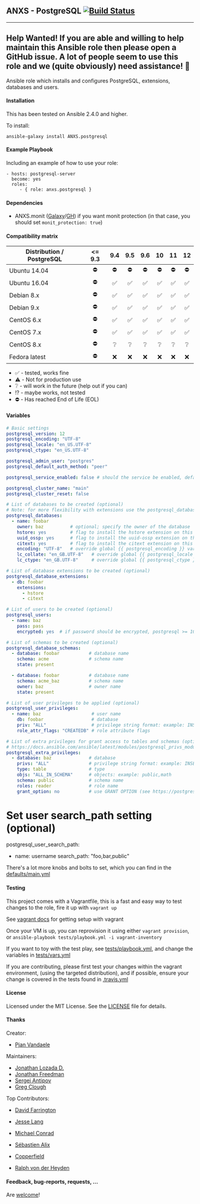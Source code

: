 ## ANXS - PostgreSQL [![Build Status](https://travis-ci.org/ANXS/postgresql.svg?branch=master)](https://travis-ci.org/ANXS/postgresql)

---
Help Wanted! If you are able and willing to help maintain this Ansible role then please open a GitHub issue. A lot of people seem to use this role and we (quite obviously) need assistance!
💖
---

Ansible role which installs and configures PostgreSQL, extensions, databases and users.


#### Installation

This has been tested on Ansible 2.4.0 and higher.

To install:

```
ansible-galaxy install ANXS.postgresql
```

#### Example Playbook

Including an example of how to use your role:

    - hosts: postgresql-server
      become: yes
      roles:
         - { role: anxs.postgresql }

#### Dependencies

- ANXS.monit ([Galaxy](https://galaxy.ansible.com/list#/roles/502)/[GH](https://github.com/ANXS/monit)) if you want monit protection (in that case, you should set `monit_protection: true`)


#### Compatibility matrix

| Distribution / PostgreSQL | <= 9.3 | 9.4 | 9.5 | 9.6 | 10 | 11 | 12 |
| ------------------------- |:---:|:---:|:---:|:---:|:--:|:--:|:--:|
| Ubuntu 14.04 | :no_entry: | :no_entry:| :no_entry:| :no_entry:| :no_entry:| :no_entry:| :no_entry:|
| Ubuntu 16.04 | :no_entry: | :white_check_mark:| :white_check_mark:| :white_check_mark:| :white_check_mark:| :white_check_mark:| :white_check_mark:|
| Debian 8.x | :no_entry: | :white_check_mark:| :white_check_mark:| :white_check_mark:| :white_check_mark:| :white_check_mark:| :white_check_mark:|
| Debian 9.x | :no_entry: | :white_check_mark:| :white_check_mark:| :white_check_mark:| :white_check_mark:| :white_check_mark:| :white_check_mark:|
| CentOS 6.x | :no_entry: | :white_check_mark:| :white_check_mark:| :white_check_mark:| :white_check_mark:| :white_check_mark:| :white_check_mark:|
| CentOS 7.x | :no_entry: | :white_check_mark:| :white_check_mark:| :white_check_mark:| :white_check_mark:| :white_check_mark:| :white_check_mark:|
| CentOS 8.x | :no_entry: | :grey_question:| :grey_question:| :grey_question:| :grey_question:| :grey_question:| :grey_question:|
| Fedora latest | :no_entry: | :x:| :x:| :x:| :x:| :x:| :x:|

- :white_check_mark: - tested, works fine
- :warning: - Not for production use
- :grey_question: - will work in the future (help out if you can)
- :interrobang: - maybe works, not tested
- :no_entry: - Has reached End of Life (EOL)



#### Variables

```yaml
# Basic settings
postgresql_version: 12
postgresql_encoding: "UTF-8"
postgresql_locale: "en_US.UTF-8"
postgresql_ctype: "en_US.UTF-8"

postgresql_admin_user: "postgres"
postgresql_default_auth_method: "peer"

postgresql_service_enabled: false # should the service be enabled, default is true

postgresql_cluster_name: "main"
postgresql_cluster_reset: false

# List of databases to be created (optional)
# Note: for more flexibility with extensions use the postgresql_database_extensions setting.
postgresql_databases:
  - name: foobar
    owner: baz          # optional; specify the owner of the database
    hstore: yes         # flag to install the hstore extension on this database (yes/no)
    uuid_ossp: yes      # flag to install the uuid-ossp extension on this database (yes/no)
    citext: yes         # flag to install the citext extension on this database (yes/no)
    encoding: "UTF-8"   # override global {{ postgresql_encoding }} variable per database
    lc_collate: "en_GB.UTF-8"   # override global {{ postgresql_locale }} variable per database
    lc_ctype: "en_GB.UTF-8"     # override global {{ postgresql_ctype }} variable per database

# List of database extensions to be created (optional)
postgresql_database_extensions:
  - db: foobar
    extensions:
      - hstore
      - citext

# List of users to be created (optional)
postgresql_users:
  - name: baz
    pass: pass
    encrypted: yes  # if password should be encrypted, postgresql >= 10 does only accepts encrypted passwords

# List of schemas to be created (optional)
postgresql_database_schemas:
  - database: foobar           # database name
    schema: acme               # schema name
    state: present

  - database: foobar           # database name
    schema: acme_baz           # schema name
    owner: baz                 # owner name
    state: present

# List of user privileges to be applied (optional)
postgresql_user_privileges:
  - name: baz                   # user name
    db: foobar                  # database
    priv: "ALL"                 # privilege string format: example: INSERT,UPDATE/table:SELECT/anothertable:ALL
    role_attr_flags: "CREATEDB" # role attribute flags

# List of extra privileges for grant access to tables and schemas (optional)
# https://docs.ansible.com/ansible/latest/modules/postgresql_privs_module.html
postgresql_extra_privileges:
  - database: baz              # database
    privs: "ALL"               # privilege string format: example: INSERT,UPDATE/table:SELECT
    type: table                # type
    objs: "ALL_IN_SCHEMA"      # objects: example: public,math
    schema: public             # schema name
    roles: reader              # role name
    grant_option: no           # use GRANT OPTION (see https://postgrespro.ru/docs/postgresql/12/sql-grant)
```

# Set user search_path setting (optional)
postgresql_user_search_path:
  - name: username
    search_path: "foo,bar,public"

There's a lot more knobs and bolts to set, which you can find in the [defaults/main.yml](./defaults/main.yml)


#### Testing

This project comes with a Vagrantfile, this is a fast and easy way to test changes to the role, fire it up with `vagrant up`

See [vagrant docs](https://docs.vagrantup.com/v2/) for getting setup with vagrant

Once your VM is up, you can reprovision it using either `vagrant provision`, or `ansible-playbook tests/playbook.yml -i vagrant-inventory`

If you want to toy with the test play, see [tests/playbook.yml](./tests/playbook.yml), and change the variables in [tests/vars.yml](./tests/vars.yml)

If you are contributing, please first test your changes within the vagrant environment, (using the targeted distribution), and if possible, ensure your change is covered in the tests found in [.travis.yml](./.travis.yml)


#### License

Licensed under the MIT License. See the [LICENSE](./LICENSE) file for details.


#### Thanks

Creator:
- [Pjan Vandaele](https://github.com/pjan)

Maintainers:
- [Jonathan Lozada D.](https://github.com/jlozadad)
- [Jonathan Freedman](https://github.com/otakup0pe)
- [Sergei Antipov](https://github.com/UnderGreen)
- [Greg Clough](https://github.com/gclough)

Top Contributors:
- [David Farrington](https://github.com/farridav)
- [Jesse Lang](https://github.com/jesselang)
- [Michael Conrad](https://github.com/MichaelConrad)
- [Sébastien Alix](https://github.com/sebalix)
- [Copperfield](https://github.com/Copperfield)

- [Ralph von der Heyden](https://github.com/ralph)


#### Feedback, bug-reports, requests, ...

Are [welcome](https://github.com/ANXS/postgresql/issues)!
